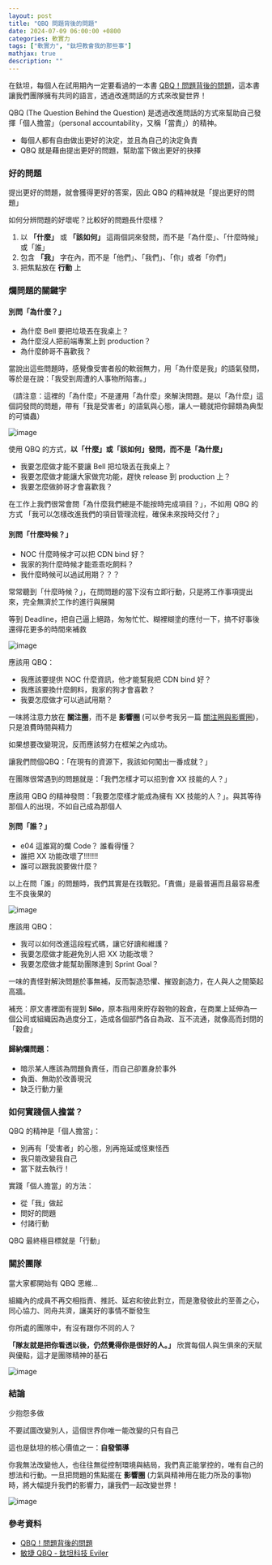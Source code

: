 ```yaml
---
layout: post
title: "QBQ 問題背後的問題"
date: 2024-07-09 06:00:00 +0800
categories: 軟實力
tags: ["軟實力", "鈦坦教會我的那些事"]
mathjax: true
description: ""
---
```


在鈦坦，每個人在試用期內一定要看過的一本書 [QBQ！問題背後的問題](https://www.books.com.tw/products/0010776691)，這本書讓我們團隊擁有共同的語言，透過改進問話的方式來改變世界！

QBQ (The Question Behind the Question) 是透過改進問話的方式來幫助自己發揮「個人擔當」（personal accountability，又稱「當責」）的精神。

- 每個人都有自由做出更好的決定，並且為自己的決定負責
- QBQ 就是藉由提出更好的問題，幫助當下做出更好的抉擇

### 好的問題

提出更好的問題，就會獲得更好的答案，因此 QBQ 的精神就是「提出更好的問題」

如何分辨問題的好壞呢？比較好的問題長什麼樣？

1. 以 **「什麼」** 或 **「該如何」** 這兩個詞來發問，而不是「為什麼」、「什麼時候」或「誰」
2. 包含 **「我」** 字在內，而不是「他們」、「我們」、「你」或者「你們」
3. 把焦點放在 **行動** 上

### 爛問題的關鍵字

#### 別問「為什麼？」

- 為什麼 Bell 要把垃圾丟在我桌上？
- 為什麼沒人把前端專案上到 production？
- 為什麼帥哥不喜歡我？

當說出這些問題時，感覺像受害者般的軟弱無力，用「為什麼是我」的語氣發問，等於是在說：「我受到周遭的人事物所陷害。」

（請注意：這裡的「為什麼」不是運用「為什麼」來解決問題。是以「為什麼」這個詞發問的問題，帶有「我是受害者」的語氣與心態，讓人一聽就把你歸類為典型的可憐蟲）

![image](/assets/img/posts/HJO3s8jv0.png)

使用 QBQ 的方式，**以「什麼」或「該如何」發問，而不是「為什麼」**

- 我要怎麼做才能不要讓 Bell 把垃圾丟在我桌上？
- 我要怎麼做才能讓大家做完功能，趕快 release 到 production 上？
- 我要怎麼做帥哥才會喜歡我？

在工作上我們很常會問「為什麼我們總是不能按時完成項目？」，不如用 QBQ 的方式 「我可以怎樣改進我們的項目管理流程，確保未來按時交付？」

#### 別問「什麼時候？」

- NOC 什麼時候才可以把 CDN bind 好？
- 我家的狗什麼時候才能乖乖吃飼料？
- 我什麼時候可以過試用期？？？

常常聽到「什麼時候？」，在問問題的當下沒有立即行動，只是將工作事項提出來，完全無濟於工作的進行與展開

等到 Deadline，把自己逼上絕路，匆匆忙忙、糊裡糊塗的應付一下，搞不好事後還得花更多的時間來補救

![image](/assets/img/posts/rkc83Uiv0.png)

應該用 QBQ：

- 我應該要提供 NOC 什麼資訊，他才能幫我把 CDN bind 好？
- 我應該要換什麼飼料，我家的狗才會喜歡？
- 我要怎麼做才可以過試用期？

一味將注意力放在 **關注圈**，而不是 **影響圈** (可以參考我另一篇 [關注圈與影響圈](/posts/關注圈與影響圈/))，只是浪費時間與精力

如果想要改變現況，反而應該努力在框架之內成功。

讓我們問個QBQ：「在現有的資源下，我該如何闖出一番成就？」

在團隊很常遇到的問題就是：「我們怎樣才可以招到會 XX 技能的人？」

應該用 QBQ 的精神發問：「我要怎麼樣才能成為擁有 XX 技能的人？」。與其等待那個人的出現，不如自己成為那個人

#### 別問「誰？」

- e04 這誰寫的爛 Code？ 誰看得懂？
- 誰把 XX 功能改壞了!!!!!!!
- 誰可以跟我說要做什麼？

以上在問「誰」的問題時，我們其實是在找戰犯。「責備」是最普遍而且最容易產生不良後果的

![image](/assets/img/posts/S1VznLjDC.png)

應該用 QBQ：

- 我可以如何改進這段程式碼，讓它好讀和維護？
- 我要怎麼做才能避免別人把 XX 功能改壞？
- 我要怎麼做才能幫助團隊達到 Sprint Goal？

一味的責怪對解決問題於事無補，反而製造恐懼、摧毀創造力，在人與人之間築起高牆。

補充：原文書裡面有提到 **Silo**，原本指用來貯存穀物的穀倉，在商業上延伸為一個公司或組織因為過度分工，造成各個部門各自為政、互不流通，就像高而封閉的「穀倉」

#### 歸納爛問題：
- 暗示某人應該為問題負責任，而自己卻置身於事外
- 負面、無助於改善現況
- 缺乏行動力量

### 如何實踐個人擔當？

QBQ 的精神是「個人擔當」：
- 別再有「受害者」的心態，別再拖延或怪東怪西
- 我只能改變我自己
- 當下就去執行！

實踐「個人擔當」的方法：
- 從「我」做起
- 問好的問題
- 付諸行動

QBQ 最終極目標就是「行動」

### 關於團隊

當大家都開始有 QBQ 思維...

組織內的成員不再交相指責、推託、延宕和彼此對立，而是激發彼此的至善之心，同心協力、同舟共濟，讓美好的事情不斷發生


你所處的團隊中，有沒有跟你不同的人？

**「隊友就是把你看透以後，仍然覺得你是很好的人。」** 欣賞每個人與生俱來的天賦與優點，這才是團隊精神的基石

![image](/assets/img/posts/H1jj28ovA.png)

### 結論

少抱怨多做

不要試圖改變別人，這個世界你唯一能改變的只有自己

這也是鈦坦的核心價值之一：**自發領導**

你我無法改變他人，也往往無從控制環境與結局，我們真正能掌控的，唯有自己的想法和行動。一旦把問題的焦點擺在 **影響圈** (力氣與精神用在能力所及的事物)時，將大幅提升我們的影響力，讓我們一起改變世界！

![image](/assets/img/posts/Sk_jwLjvC.png)

### 參考資料

- [QBQ！問題背後的問題](https://www.books.com.tw/products/0010776691)
- [敏捷 QBQ - 鈦坦科技 Eviler](https://www.slideshare.net/slideshow/qbq-208630288/208630288)
